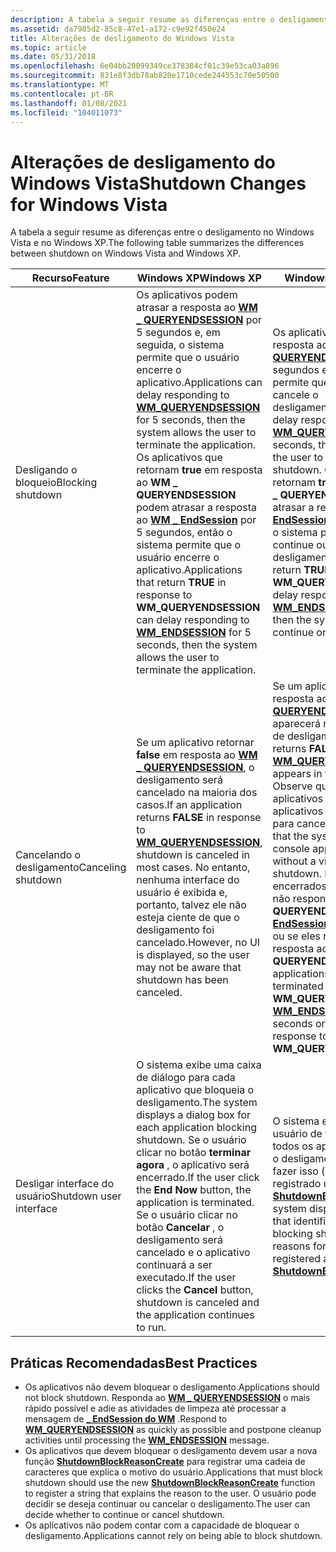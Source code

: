 ```yaml
---
description: A tabela a seguir resume as diferenças entre o desligamento no Windows Vista e no Windows XP.
ms.assetid: da7985d2-85c8-47e1-a172-c9e92f450e24
title: Alterações de desligamento do Windows Vista
ms.topic: article
ms.date: 05/31/2018
ms.openlocfilehash: 6e04bb20099349ce378384cf01c39e53ca03a896
ms.sourcegitcommit: 831e8f3db78ab820e1710cede244553c70e50500
ms.translationtype: MT
ms.contentlocale: pt-BR
ms.lasthandoff: 01/08/2021
ms.locfileid: "104011073"
---
```

# <a name="shutdown-changes-for-windows-vista"></a><span data-ttu-id="87f3d-103">Alterações de desligamento do Windows Vista</span><span class="sxs-lookup"><span data-stu-id="87f3d-103">Shutdown Changes for Windows Vista</span></span>

<span data-ttu-id="87f3d-104">A tabela a seguir resume as diferenças entre o desligamento no Windows Vista e no Windows XP.</span><span class="sxs-lookup"><span data-stu-id="87f3d-104">The following table summarizes the differences between shutdown on Windows Vista and Windows XP.</span></span>



| <span data-ttu-id="87f3d-105">Recurso</span><span class="sxs-lookup"><span data-stu-id="87f3d-105">Feature</span></span>                 | <span data-ttu-id="87f3d-106">Windows XP</span><span class="sxs-lookup"><span data-stu-id="87f3d-106">Windows XP</span></span>                                                                                                                                                                                                                                                                                                                                                                                | <span data-ttu-id="87f3d-107">Windows Vista</span><span class="sxs-lookup"><span data-stu-id="87f3d-107">Windows Vista</span></span>                                                                                                                                                                                                                                                                                                                                                                                                                                                                                      |
|-------------------------|-------------------------------------------------------------------------------------------------------------------------------------------------------------------------------------------------------------------------------------------------------------------------------------------------------------------------------------------------------------------------------------------|----------------------------------------------------------------------------------------------------------------------------------------------------------------------------------------------------------------------------------------------------------------------------------------------------------------------------------------------------------------------------------------------------------------------------------------------------------------------------------------------------|
| <span data-ttu-id="87f3d-108">Desligando o bloqueio</span><span class="sxs-lookup"><span data-stu-id="87f3d-108">Blocking shutdown</span></span>       | <span data-ttu-id="87f3d-109">Os aplicativos podem atrasar a resposta ao [**WM \_ QUERYENDSESSION**](wm-queryendsession.md) por 5 segundos e, em seguida, o sistema permite que o usuário encerre o aplicativo.</span><span class="sxs-lookup"><span data-stu-id="87f3d-109">Applications can delay responding to [**WM\_QUERYENDSESSION**](wm-queryendsession.md) for 5 seconds, then the system allows the user to terminate the application.</span></span> <span data-ttu-id="87f3d-110">Os aplicativos que retornam **true** em resposta ao **WM \_ QUERYENDSESSION** podem atrasar a resposta ao [**WM \_ EndSession**](wm-endsession.md) por 5 segundos, então o sistema permite que o usuário encerre o aplicativo.</span><span class="sxs-lookup"><span data-stu-id="87f3d-110">Applications that return **TRUE** in response to **WM\_QUERYENDSESSION** can delay responding to [**WM\_ENDSESSION**](wm-endsession.md) for 5 seconds, then the system allows the user to terminate the application.</span></span> | <span data-ttu-id="87f3d-111">Os aplicativos podem atrasar a resposta ao [**WM \_ QUERYENDSESSION**](wm-queryendsession.md) por 5 segundos e, em seguida, o sistema permite que o usuário continue ou cancele o desligamento.</span><span class="sxs-lookup"><span data-stu-id="87f3d-111">Applications can delay responding to [**WM\_QUERYENDSESSION**](wm-queryendsession.md) for 5 seconds, then the system allows the user to continue or cancel shutdown.</span></span> <span data-ttu-id="87f3d-112">Os aplicativos que retornam **true** em resposta ao **WM \_ QUERYENDSESSION** podem atrasar a resposta ao [**WM \_ EndSession**](wm-endsession.md) por 5 segundos, então o sistema permite que o usuário continue ou cancele o desligamento.</span><span class="sxs-lookup"><span data-stu-id="87f3d-112">Applications that return **TRUE** in response to **WM\_QUERYENDSESSION** can delay responding to [**WM\_ENDSESSION**](wm-endsession.md) for 5 seconds, then the system allows the user to continue or cancel shutdown.</span></span>                                                                                                      |
| <span data-ttu-id="87f3d-113">Cancelando o desligamento</span><span class="sxs-lookup"><span data-stu-id="87f3d-113">Canceling shutdown</span></span>      | <span data-ttu-id="87f3d-114">Se um aplicativo retornar **false** em resposta ao [**WM \_ QUERYENDSESSION**](wm-queryendsession.md), o desligamento será cancelado na maioria dos casos.</span><span class="sxs-lookup"><span data-stu-id="87f3d-114">If an application returns **FALSE** in response to [**WM\_QUERYENDSESSION**](wm-queryendsession.md), shutdown is canceled in most cases.</span></span> <span data-ttu-id="87f3d-115">No entanto, nenhuma interface do usuário é exibida e, portanto, talvez ele não esteja ciente de que o desligamento foi cancelado.</span><span class="sxs-lookup"><span data-stu-id="87f3d-115">However, no UI is displayed, so the user may not be aware that shutdown has been canceled.</span></span>                                                                                                                                                      | <span data-ttu-id="87f3d-116">Se um aplicativo retornar **false** em resposta ao [**WM \_ QUERYENDSESSION**](wm-queryendsession.md), ele ainda aparecerá na interface do usuário de desligamento.</span><span class="sxs-lookup"><span data-stu-id="87f3d-116">If an application returns **FALSE** in response to [**WM\_QUERYENDSESSION**](wm-queryendsession.md), it still appears in the shutdown UI.</span></span> <span data-ttu-id="87f3d-117">Observe que o sistema não permite aplicativos de console ou aplicativos sem uma janela visível para cancelar o desligamento.</span><span class="sxs-lookup"><span data-stu-id="87f3d-117">Note that the system does not allow console applications or applications without a visible window to cancel shutdown.</span></span> <span data-ttu-id="87f3d-118">Esses aplicativos serão encerrados automaticamente se não responderem ao **WM \_ QUERYENDSESSION** ou ao [**WM \_ EndSession**](wm-endsession.md) dentro de 5 segundos ou se eles retornarem **falsos** em resposta ao **WM \_ QUERYENDSESSION**.</span><span class="sxs-lookup"><span data-stu-id="87f3d-118">These applications are automatically terminated if they do not respond to **WM\_QUERYENDSESSION** or [**WM\_ENDSESSION**](wm-endsession.md) within 5 seconds or if they return **FALSE** in response to **WM\_QUERYENDSESSION**.</span></span> |
| <span data-ttu-id="87f3d-119">Desligar interface do usuário</span><span class="sxs-lookup"><span data-stu-id="87f3d-119">Shutdown user interface</span></span> | <span data-ttu-id="87f3d-120">O sistema exibe uma caixa de diálogo para cada aplicativo que bloqueia o desligamento.</span><span class="sxs-lookup"><span data-stu-id="87f3d-120">The system displays a dialog box for each application blocking shutdown.</span></span> <span data-ttu-id="87f3d-121">Se o usuário clicar no botão **terminar agora** , o aplicativo será encerrado.</span><span class="sxs-lookup"><span data-stu-id="87f3d-121">If the user click the **End Now** button, the application is terminated.</span></span> <span data-ttu-id="87f3d-122">Se o usuário clicar no botão **Cancelar** , o desligamento será cancelado e o aplicativo continuará a ser executado.</span><span class="sxs-lookup"><span data-stu-id="87f3d-122">If the user clicks the **Cancel** button, shutdown is canceled and the application continues to run.</span></span>                                                                                                                                    | <span data-ttu-id="87f3d-123">O sistema exibe uma interface do usuário de tela inteira que identifica todos os aplicativos que bloqueiam o desligamento e seus motivos para fazer isso (se eles tiverem registrado um motivo usando [**ShutdownBlockReasonCreate**](/windows/desktop/api/Winuser/nf-winuser-shutdownblockreasoncreate)).</span><span class="sxs-lookup"><span data-stu-id="87f3d-123">The system displays a full-screen UI that identifies all applications blocking shutdown and their reasons for doing so (if they have registered a reason using [**ShutdownBlockReasonCreate**](/windows/desktop/api/Winuser/nf-winuser-shutdownblockreasoncreate)).</span></span>                                                                                                                                                                                                                                                                    |



 

## <a name="best-practices"></a><span data-ttu-id="87f3d-124">Práticas Recomendadas</span><span class="sxs-lookup"><span data-stu-id="87f3d-124">Best Practices</span></span>

-   <span data-ttu-id="87f3d-125">Os aplicativos não devem bloquear o desligamento.</span><span class="sxs-lookup"><span data-stu-id="87f3d-125">Applications should not block shutdown.</span></span> <span data-ttu-id="87f3d-126">Responda ao [**WM \_ QUERYENDSESSION**](wm-queryendsession.md) o mais rápido possível e adie as atividades de limpeza até processar a mensagem de [**\_ EndSession do WM**](wm-endsession.md) .</span><span class="sxs-lookup"><span data-stu-id="87f3d-126">Respond to [**WM\_QUERYENDSESSION**](wm-queryendsession.md) as quickly as possible and postpone cleanup activities until processing the [**WM\_ENDSESSION**](wm-endsession.md) message.</span></span>
-   <span data-ttu-id="87f3d-127">Os aplicativos que devem bloquear o desligamento devem usar a nova função [**ShutdownBlockReasonCreate**](/windows/desktop/api/Winuser/nf-winuser-shutdownblockreasoncreate) para registrar uma cadeia de caracteres que explica o motivo do usuário.</span><span class="sxs-lookup"><span data-stu-id="87f3d-127">Applications that must block shutdown should use the new [**ShutdownBlockReasonCreate**](/windows/desktop/api/Winuser/nf-winuser-shutdownblockreasoncreate) function to register a string that explains the reason to the user.</span></span> <span data-ttu-id="87f3d-128">O usuário pode decidir se deseja continuar ou cancelar o desligamento.</span><span class="sxs-lookup"><span data-stu-id="87f3d-128">The user can decide whether to continue or cancel shutdown.</span></span>
-   <span data-ttu-id="87f3d-129">Os aplicativos não podem contar com a capacidade de bloquear o desligamento.</span><span class="sxs-lookup"><span data-stu-id="87f3d-129">Applications cannot rely on being able to block shutdown.</span></span>

 

 



